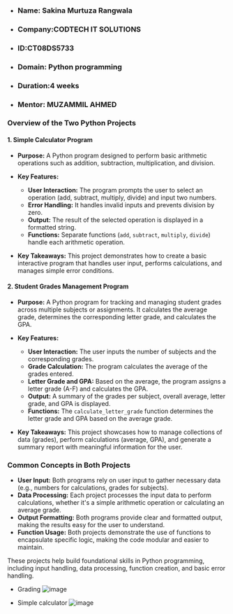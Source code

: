 - ### Name: Sakina Murtuza Rangwala
- ### Company:CODTECH IT SOLUTIONS
- ### ID:CT08DS5733
- ### Domain: Python programming
- ### Duration:4 weeks
- ### Mentor: MUZAMMIL AHMED

### Overview of the Two Python Projects

#### 1. **Simple Calculator Program**
   - **Purpose:** A Python program designed to perform basic arithmetic operations such as addition, subtraction, multiplication, and division.
   - **Key Features:**
     - **User Interaction:** The program prompts the user to select an operation (add, subtract, multiply, divide) and input two numbers.
     - **Error Handling:** It handles invalid inputs and prevents division by zero.
     - **Output:** The result of the selected operation is displayed in a formatted string.
     - **Functions:** Separate functions (`add`, `subtract`, `multiply`, `divide`) handle each arithmetic operation.
   
   - **Key Takeaways:** This project demonstrates how to create a basic interactive program that handles user input, performs calculations, and manages simple error conditions.

#### 2. **Student Grades Management Program**
   - **Purpose:** A Python program for tracking and managing student grades across multiple subjects or assignments. It calculates the average grade, determines the corresponding letter grade, and calculates the GPA.
   - **Key Features:**
     - **User Interaction:** The user inputs the number of subjects and the corresponding grades.
     - **Grade Calculation:** The program calculates the average of the grades entered.
     - **Letter Grade and GPA:** Based on the average, the program assigns a letter grade (A-F) and calculates the GPA.
     - **Output:** A summary of the grades per subject, overall average, letter grade, and GPA is displayed.
     - **Functions:** The `calculate_letter_grade` function determines the letter grade and GPA based on the average grade.
   
   - **Key Takeaways:** This project showcases how to manage collections of data (grades), perform calculations (average, GPA), and generate a summary report with meaningful information for the user.

### Common Concepts in Both Projects
- **User Input:** Both programs rely on user input to gather necessary data (e.g., numbers for calculations, grades for subjects).
- **Data Processing:** Each project processes the input data to perform calculations, whether it's a simple arithmetic operation or calculating an average grade.
- **Output Formatting:** Both programs provide clear and formatted output, making the results easy for the user to understand.
- **Function Usage:** Both projects demonstrate the use of functions to encapsulate specific logic, making the code modular and easier to maintain.

These projects help build foundational skills in Python programming, including input handling, data processing, function creation, and basic error handling.
- Grading 
![image](https://github.com/user-attachments/assets/324f9fa8-c593-4ff9-9085-7321335b74e6)

- Simple calculator
  ![image](https://github.com/user-attachments/assets/acd31d7b-abd8-43f1-89d5-894c88463381)

